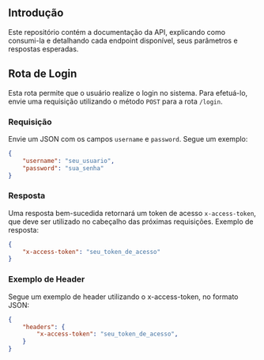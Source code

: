 ## Introdução
Este repositório contém a documentação da API, explicando como consumi-la e detalhando cada endpoint disponível, seus parâmetros e respostas esperadas.

## Rota de Login
Esta rota permite que o usuário realize o login no sistema. Para efetuá-lo, envie uma requisição utilizando o método `POST` para a rota `/login`.

### Requisição
Envie um JSON com os campos `username` e `password`. Segue um exemplo:

```json
{
    "username": "seu_usuario",
    "password": "sua_senha"
}
```

### Resposta
Uma resposta bem-sucedida retornará um token de acesso `x-access-token`, que deve ser utilizado no cabeçalho das próximas requisições. Exemplo de resposta:

```json
{
    "x-access-token": "seu_token_de_acesso"
}
```

### Exemplo de Header
Segue um exemplo de header utilizando o x-access-token, no formato JSON:

```json
{
    "headers": {
        "x-access-token": "seu_token_de_acesso",   
    }
}
```
